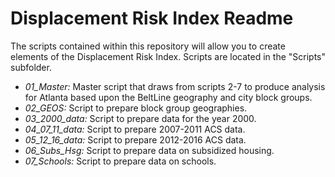 # Displacement Risk Index Readme

The scripts contained within this repository will allow you to create elements of the Displacement Risk Index. Scripts are located in the "Scripts" subfolder.

- *01_Master:* Master script that draws from scripts 2-7 to produce analysis for Atlanta based upon the BeltLine geography and city block groups.
- *02_GEOS:* Script to prepare block group geographies.
- *03_2000_data:* Script to prepare data for the year 2000.
- *04_07_11_data:* Script to prepare 2007-2011 ACS data.
- *05_12_16_data:* Script to prepare 2012-2016 ACS data.
- *06_Subs_Hsg:* Script to prepare data on subsidized housing.
- *07_Schools:* Script to prepare data on schools.